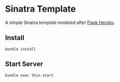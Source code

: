 Sinatra Template
================

A simple Sinatra template modeled after [Flask
Heroku](http://github.com/zachwill/flask_heroku).


Install
-------

    bundle install


Start Server
------------

    bundle exec thin start
